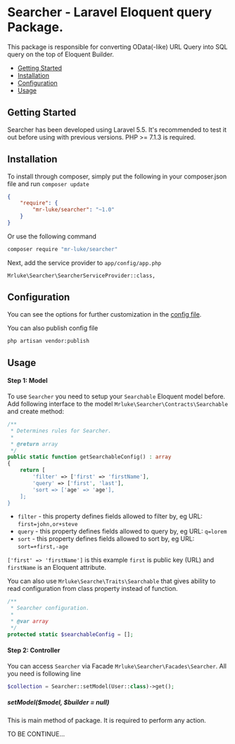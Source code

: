 Searcher - Laravel Eloquent query Package.
==============

This package is responsible for converting OData(-like) URL Query into SQL query on the top of Eloquent Builder.

* [Getting Started](#getting-started)
* [Installation](#installation)
* [Configuration](#configuration)
* [Usage](#usage)

## Getting Started

Searcher has been developed using Laravel 5.5. It's recommended to test it out before using with previous versions. PHP >= 7.1.3 is required.

## Installation

To install through composer, simply put the following in your composer.json file and run `composer update`

```json
{
    "require": {
        "mr-luke/searcher": "~1.0"
    }
}
```
Or use the following command

```bash
composer require "mr-luke/searcher"
```

Next, add the service provider to `app/config/app.php`

```
Mrluke\Searcher\SearcherServiceProvider::class,
```

## Configuration

You can see the options for further customization in the [config file](config/searcher.php).

You can also publish config file
```bash
php artisan vendor:publish
```

## Usage

#### Step 1: Model

To use `Searcher` you need to setup your `Searchable` Eloquent model before. Add following interface to the model `Mrluke\Searcher\Contracts\Searchable` and create method:

```php
/**
 * Determines rules for Searcher.
 *
 * @return array
 */
public static function getSearchableConfig() : array
{
	return [
    	'filter' => ['first' => 'firstName'],
        'query' => ['first', 'last'],
        'sort => ['age' => 'age'],
    ];
}
```

* `filter` - this property defines fields allowed to filter by, eg URL: `first=john,or+steve`
* `query` - this property defines fields allowed to query by, eg URL: `q=lorem`
* `sort` - this property defines fields allowed to sort by, eg URL: `sort=+first,-age`

`['first' => 'firstName']` is this example `first` is public key (URL) and `firstName` is an Eloquent attribute.

You can also use `Mrluke\Searche\Traits\Searchable` that gives ability to read configuration from class property instead of function.
```php
/**
 * Searcher configuration.
 *
 * @var array
 */
protected static $searchableConfig = [];
```

#### Step 2: Controller

You can access `Searcher` via Facade `Mrluke\Searcher\Facades\Searcher`. All you need is following line

```php
$collection = Searcher::setModel(User::class)->get();
```

##### setModel($model, $builder = null)

This is main method of package. It is required to perform any action.

TO BE CONTINUE...
